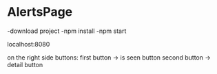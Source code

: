 # AlertsPage

-download project
-npm install
-npm start

localhost:8080

on the right side buttons:
first button -> is seen button
second button -> detail button
